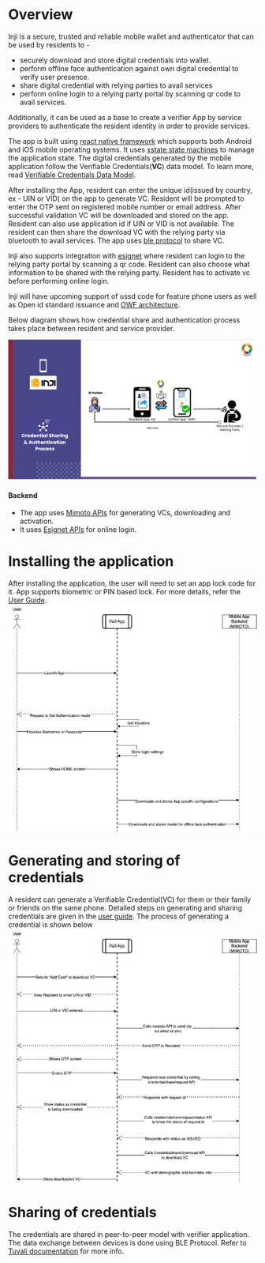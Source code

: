 # Overview

Inji is a secure, trusted and reliable mobile wallet and authenticator that can be used by residents to -
- securely download and store digital credentials into wallet.
- perform offline face authentication against own digital credential to verify user presence.
- share digital credential with relying parties to avail services
- perform online login to a relying party portal by scanning qr code to avail services.

Additionally, it can be used as a base to create a verifier App by service providers to authenticate the resident identity in order to provide services.

The app is built using [react native framework](https://reactnative.dev/) which supports both Android and iOS mobile operating systems. It uses [xstate state machines](https://xstate.js.org/docs/) to manage the application state. The digital credentials generated by the mobile application follow the Verifiable Credentials(**VC**) data model. To learn more, read [Verifiable Credentials Data Model](https://www.w3.org/TR/vc-data-model/).

After installing the App, resident can enter the unique id(issued by country, ex - UIN or VID) on the app to generate VC. Resident will be prompted to enter the OTP sent on registered mobile number or email address. After successful validation VC will be downloaded and stored on the app.
Resident can also use application id if UIN or VID is not available. The resident can then share the download VC with the relying party via bluetooth to avail services. The app uses [ble protocol]() to share VC.

Inji also supports integration with [esignet](https://docs.esignet.io/) where resident can login to the relying party portal by scanning a qr code. Resident can also choose what information to be shared with the relying party. Resident has to activate vc before performing online login.

Inji will have upcoming support of ussd code for feature phone users as well as Open id standard issuance and [OWF architecture](https://github.com/openwallet-foundation).

Below diagram shows how credential share and authentication process takes place between resident and service provider.

![](_images/inji-integration-page2.png)

#### Backend 
- The app uses [Mimoto APIs](https://mosip.stoplight.io/docs/mimoto) for generating VCs, downloading and activation.
- It uses [Esignet APIs](https://mosip.stoplight.io/docs/identity-provider) for online login.


# Installing the application
After installing the application, the user will need to set an app lock code for it. App supports biometric or PIN based lock. For more details, refer the [User Guide]().
![](_images/inji_first_launch.png)


# Generating and storing of credentials
A resident can generate a Verifiable Credential(VC) for them or their family or friends on the same phone.
Detailed steps on generating and sharing credentials are given in the [user guide]().
The process of generating a credential is shown below
![](_images/generate_and_store_cred.png)


# Sharing of credentials
The credentials are shared in peer-to-peer model with verifier application. The data exchange between devices is done using BLE Protocol. Refer to [Tuvali documentation]() for more info.
